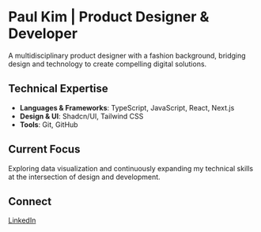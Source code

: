 # Paul Kim | Product Designer & Developer

A multidisciplinary product designer with a fashion background, bridging design and technology to create compelling digital solutions.

## Technical Expertise

- **Languages & Frameworks**: TypeScript, JavaScript, React, Next.js
- **Design & UI**: Shadcn/UI, Tailwind CSS
- **Tools**: Git, GitHub

## Current Focus

Exploring data visualization and continuously expanding my technical skills at the intersection of design and development.

## Connect

[LinkedIn](https://www.linkedin.com/in/paulkimdesigns)
